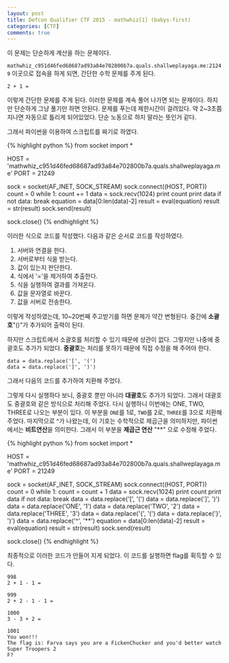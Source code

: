 ```yaml
---
layout: post
title: Defcon Qualifier CTF 2015 - mathwhiz[1] (babys-first)
categories: [CTF]
comments: true
---
```


이 문제는 단순하게 계산을 하는 문제이다.

`mathwhiz_c951d46fed68687ad93a84e702800b7a.quals.shallweplayaga.me:21249` 이곳으로 접속을 하게 되면, 간단한 수학 문제를 주게 된다.

```
2 + 1 =
```

이렇게 간단한 문제를 주게 된다. 이러한 문제를 계속 풀어 나가면 되는 문제이다. 하지만 단순하게 그냥 풀기만 하면 안된다. 문제를 푸는데 제한시간이 걸려있다. 약 2~3초쯤 지나면 자동으로 틀리게 되어있었다. 단순 노동으로 하지 말라는 뜻인거 같다.

그래서 파이썬을 이용하여 스크립트를 짜기로 하였다.

{% highlight python %}
from socket import *
 
HOST = 'mathwhiz_c951d46fed68687ad93a84e702800b7a.quals.shallweplayaga.me'
PORT = 21249
 
sock = socket(AF_INET, SOCK_STREAM)
sock.connect((HOST, PORT))
count = 0
while 1:
  count += 1
  data = sock.recv(1024)
  print count
  print data
  if not data:
    break
  equation = data[0:len(data)-2]
  result = eval(equation)
  result = str(result)
  sock.send(result)
 
sock.close()
{% endhighlight %}

이러한 식으로 코드를 작성했다. 다음과 같은 순서로 코드를 작성하였다.

1. 서버와 연결을 한다.
2. 서버로부터 식을 받는다.
3. 값이 있는지 판단한다.
4. 식에서 '='을 제거하여 추출한다.
5. 식을 실행하여 결과를 가져온다.
6. 값을 문자열로 바꾼다.
7. 값을 서버로 전송한다.

이렇게 작성하였는데, 10~20번째 주고받기를 하면 문제가 약간 변형된다. 중간에 **소괄호**"()"가 추가되어 출력이 된다. 

하지만 스크립트에서 소괄호를 처리할 수 있기 때문에 상관이 없다. 그렇지만 나중에 중괄호도 추가가 되었다. **중괄호**는 처리를 못하기 때문에 직접 수정을 해 주어야 한다.

```
data = data.replace('[', '(')
data = data.replace(']', ')')
```

그래서 다음의 코드를 추가하여 치환해 주었다.

그렇게 다시 실행하다 보니, 중괄호 뿐만 아니라 **대괄호**도 추가가 되었다. 그래서 대괄호도 중괄호와 같은 방식으로 처리해 주었다.
다시 실행하니 이번에는 ONE, TWO, THREE로 나오는 부분이 있다. 이 부분을 `ONE`를 1로, `TWO`를 2로, `THREE`를 3으로 치환해 주었다. 마지막으로 ^가 나왔는데, 이 기호는 수학적으로 제곱근을 의미하지만, 파이썬에서는 **비트연산**을 의미한다. 그래서 이 부분을 **제곱근 연산** "**" 으로 수정해 주었다.

{% highlight python %}
from socket import *
 
HOST = 'mathwhiz_c951d46fed68687ad93a84e702800b7a.quals.shallweplayaga.me'
PORT = 21249
 
sock = socket(AF_INET, SOCK_STREAM)
sock.connect((HOST, PORT))
count = 0
while 1:
  count = count + 1
  data = sock.recv(1024)
  print count
  print data
  if not data: break
  data = data.replace('[', '(')
  data = data.replace(']', ')')
  data = data.replace('ONE', '1')
  data = data.replace('TWO', '2')
  data = data.replace('THREE', '3')
  data = data.replace('{', '(')
  data = data.replace('}', ')')
  data = data.replace('^', '**')
  equation = data[0:len(data)-2]
  result = eval(equation)
  result = str(result)
  sock.send(result)
 
sock.close()
{% endhighlight %}

최종적으로 이러한 코드가 만들어 지게 되었다. 이 코드를 실행하면 flag를 획득할 수 있다.

```
998
2 + 1 - 1 =

999
2 + 2 - 1 - 1 =

1000
3 - 3 + 2 =

1001
You won!!!
The flag is: Farva says you are a FickenChucker and you'd better watch Super Troopers 2
F?
```